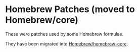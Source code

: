 # Homebrew Patches (moved to Homebrew/core)

These were patches used by some Homebrew formulae.

They have been migrated into [Homebrew/homebrew-core](https://github.com/Homebrew/homebrew-core).
